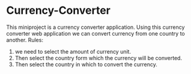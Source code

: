 # Currency-Converter
This miniproject is a currency converter application. Using this currency converter web application we can convert currency from one country to another.
Rules:
1. we need to select the amount of currency unit.
2. Then select the country form which the currency will be converted.
3. Then select the country in which to convert the currency.

